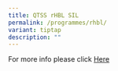 ```yaml
---
title: QTSS rHBL SIL
permalink: /programmes/rhbl/
variant: tiptap
description: ""
---
```

<p>For more info please click <a href="/files/02_QTSS_HBL_SIL_Briefing_to_parents_Sem1_2025_updated.pdf" rel="noopener nofollow" target="_blank">Here</a>
</p>
